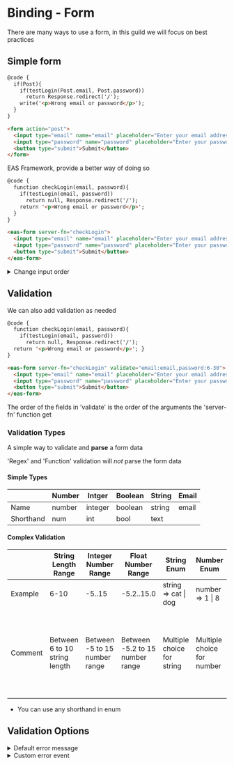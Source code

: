 # Binding - Form

There are many ways to use a form, in this guild we will focus on best practices

## Simple form

```html
@code { 
  if(Post){ 
    if(testLogin(Post.email, Post.password)) 
      return Response.redirect('/');
    write('<p>Wrong email or password</p>');
  } 
}

<form action="post">
  <input type="email" name="email" placeholder="Enter your email address" />
  <input type="password" name="password" placeholder="Enter your password" />
  <button type="submit">Submit</button>
</form>
```

EAS Framework, provide a better way of doing so

```html
@code { 
  function checkLogin(email, password){ 
    if(testLogin(email, password)) 
      return null, Response.redirect('/'); 
    return '<p>Wrong email or password</p>';
  } 
}

<eas-form server-fn="checkLogin">
  <input type="email" name="email" placeholder="Enter your email address" />
  <input type="password" name="password" placeholder="Enter your password" />
  <button type="submit">Submit</button>
</eas-form>
```

<details>
  <summary>Change input order</summary>

You can change the input order with the 'order' attribute

```html
@code { 
  function checkLogin(password,email){ 
    if(testLogin(email, password)) 
      return null, Response.redirect('/'); 
    return '<p>Wrong email or password</p>'; 
  } 
}

<eas-form server-fn="checkLogin" order="password,email">
  <input type="email" name="email" placeholder="Enter your email address" />
  <input type="password" name="password" placeholder="Enter your password" />
  <button type="submit">Submit</button>
</eas-form>
```

</details>

## Validation

We can also add validation as needed

```html
@code { 
  function checkLogin(email, password){ 
    if(testLogin(email, password))
      return null, Response.redirect('/');
  return '<p>Wrong email or password</p>'; } 
}

<eas-form server-fn="checkLogin" validate="email:email,password:6-30">
  <input type="email" name="email" placeholder="Enter your email address" />
  <input type="password" name="password" placeholder="Enter your password" />
  <button type="submit">Submit</button>
</eas-form>
```

The order of the fields in 'validate' is the order of the arguments the 'server-fn' function get

### Validation Types

A simple way to validate and **parse** a form data

'Regex' and 'Function' validation will _not_ parse the form data

#### Simple Types

|           | Number | Intger  | Boolean | String | Email |
| --------- | ------ | ------- | ------- | ------ | ----- |
| Name      | number | integer | boolean | string | email |
| Shorthand | num    | int     | bool    | text   |       |

#### Complex Validation

<table>
    <thead>
        <tr>
            <th></th>
            <th>String Length Range</th>
            <th>Integer Number Range</th>
            <th>Float Number Range</th>
            <th>String Enum</th>
            <th>Number Enum</th>
            <th>Regex</th>
            <th>Function</th>
        </tr>
    </thead>
    <tbody>
        <tr>
            <td>Example</td>
            <td>6-10</td>
            <td>-5..15</td>
            <td>-5.2..15.0</td>
            <td>string =&gt; cat | dog</td>
            <td>number =&gt; 1 | 8</td>
            <td>/^[a-z]+[0-9]$/</td>
            <td>myFunction</td>
        </tr>
        <tr>
            <td>Comment</td>
            <td>Between 6 to 10 string length</td>
            <td>Between -5 to 15 number range</td>
            <td>Between -5.2 to 15 number range</td>
            <td>Multiple choice for string</td>
            <td>Multiple choice for number</td>
            <td>Can be any Regex instance</td>
            <td>If none of the previous methods is possible, it will call the function. **The function can be asynchrony**</td>
        </tr>
    </tbody>
</table>

- You can use any shorthand in enum

## Validation Options

<details>
  <summary>Default error message</summary>

By default, the framework will enable auto-generate error messages in debug mode.

You can disable it by setting 'error-msg=false' OR if you want to them in production set 'error-msg=true'

If you want to disable it globally you can enable the "SafeDebug" plugin

```html
<eas-form server-fn="checkLogin" validate="email:email,password:6-30" error-msg="false">

</eas-form>
```

You can also override the auto-generate error message and set the 'error-msg' to be a string

```html
<eas-form server-fn="checkLogin" validate="email:email,password:6-30" error-msg="Make sure the email valid and password between 6 to 30 characters">

</eas-form>
```

</details>

<details>
  <summary>Custom error event</summary>

'error-fn' attribute contains the name of the function that will be called in case of an error.

The function will get the

```typescript
function(message: string, validationType: string (name_of_validation_type) | RegExp | method, validationArguments: []number | []string, value: string | number | boolean): Promise<any> | any
```

Example

```html
@code { 
  function thatError(message, type){ 
    return `There is an error in that type:${type}`; 
  } 
}
<eas-form server-fn="checkLogin" validate="email:email,password:6-30" error-fn="thatError">

</eas-form>
```

### Escape Server Response

To escape HTML message from server-fn, error-msg, error-fn add the 'escape-response' tag.

```html
<eas-form server-fn="checkLogin" validate="email:email,password:6-30" error-msg="This </p> will not cause an error" escape-response>

</eas-form>
```

</details>
